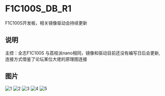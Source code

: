 # F1C100S_DB_R1
F1C100S开发板，相关镜像驱动会持续更新
## 说明
主控：全志F1C100S 与荔枝派nano相同，镜像和驱动目前还没有编写日后会更新,连接方式借鉴了论坛某位大佬的原理图连接
## 图片
![1](https://github.com/kerisu/F1C100S_DB_R1/blob/master/png/3dbb.png)
![2](https://github.com/kerisu/F1C100S_DB_R1/blob/master/png/3dbt.png)
![3](https://github.com/kerisu/F1C100S_DB_R1/blob/master/png/2ds.png)
![4](https://github.com/kerisu/F1C100S_DB_R1/blob/master/png/2dt.png)
![5](https://github.com/kerisu/F1C100S_DB_R1/blob/master/png/2dn.png)
